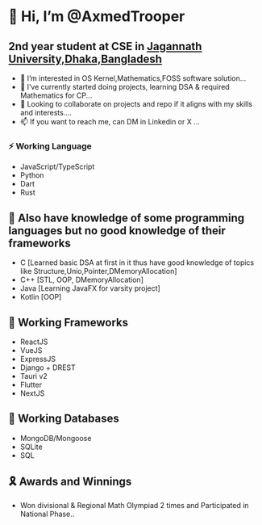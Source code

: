 #                                                                                👋 Hi, I’m @AxmedTrooper

##                                                2nd year student at CSE in [Jagannath University,Dhaka,Bangladesh](https://jnu.ac.bd/)


- 👀 I’m interested in OS Kernel,Mathematics,FOSS software solution...
- 🌱 I’ve currently started doing projects, learning DSA & required Mathematics for CP...
- 💞️ Looking to collaborate on projects and repo if it aligns with my skills and interests....
- 📫 If you want to reach me, can DM in Linkedin or X ...

                                             
  
###                                                                             ⚡ Working Language
- JavaScript/TypeScript
- Python
- Dart
- Rust

##                                                                             🧨 Also have knowledge of some programming languages but no good knowledge of their frameworks

- C [Learned basic DSA at first in it thus have good knowledge of topics like Structure,Unio,Pointer,DMemoryAllocation]
- C++ [STL, OOP, DMemoryAllocation]
- Java [Learning JavaFX for varsity project]
- Kotlin [OOP]


##                                                                            🎈 Working Frameworks
- ReactJS
- VueJS
- ExpressJS
- Django + DREST
- Tauri v2
- Flutter
- NextJS
                                                                      

##                                                                            🎠 Working Databases
- MongoDB/Mongoose
- SQLite
- SQL


##                                                                          🎗️ Awards and Winnings
- Won divisional & Regional Math Olympiad 2 times and Participated in National Phase..
